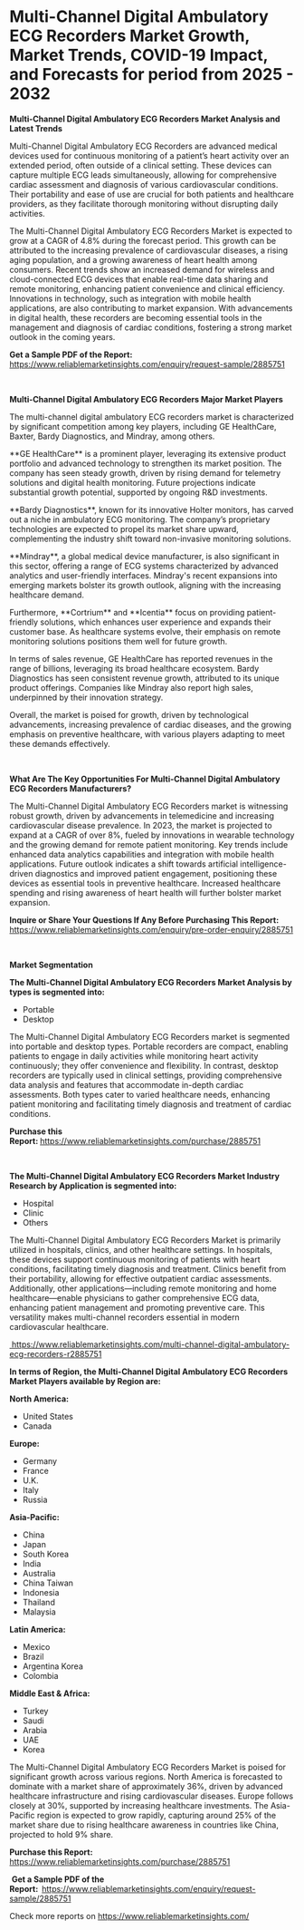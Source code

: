 <p><h1>Multi-Channel Digital Ambulatory ECG Recorders Market Growth, Market Trends, COVID-19 Impact, and Forecasts for period from 2025 - 2032</h1></p><p><strong>Multi-Channel Digital Ambulatory ECG Recorders Market Analysis and Latest Trends</strong></p>
<p><p>Multi-Channel Digital Ambulatory ECG Recorders are advanced medical devices used for continuous monitoring of a patient’s heart activity over an extended period, often outside of a clinical setting. These devices can capture multiple ECG leads simultaneously, allowing for comprehensive cardiac assessment and diagnosis of various cardiovascular conditions. Their portability and ease of use are crucial for both patients and healthcare providers, as they facilitate thorough monitoring without disrupting daily activities.</p><p>The Multi-Channel Digital Ambulatory ECG Recorders Market is expected to grow at a CAGR of 4.8% during the forecast period. This growth can be attributed to the increasing prevalence of cardiovascular diseases, a rising aging population, and a growing awareness of heart health among consumers. Recent trends show an increased demand for wireless and cloud-connected ECG devices that enable real-time data sharing and remote monitoring, enhancing patient convenience and clinical efficiency. Innovations in technology, such as integration with mobile health applications, are also contributing to market expansion. With advancements in digital health, these recorders are becoming essential tools in the management and diagnosis of cardiac conditions, fostering a strong market outlook in the coming years.</p></p>
<p><strong>Get a Sample PDF of the Report:&nbsp;</strong> <a href="https://www.reliablemarketinsights.com/enquiry/request-sample/2885751?utm_campaign=2891&utm_medium=2&utm_source=Github&utm_content=ia&utm_term=13032025&utm_id=multi-channel-digital-ambulatory-ecg-recorders">https://www.reliablemarketinsights.com/enquiry/request-sample/2885751</a></p>
<p>&nbsp;</p>
<p><strong>Multi-Channel Digital Ambulatory ECG Recorders Major Market Players</strong></p>
<p><p>The multi-channel digital ambulatory ECG recorders market is characterized by significant competition among key players, including GE HealthCare, Baxter, Bardy Diagnostics, and Mindray, among others. </p><p>**GE HealthCare** is a prominent player, leveraging its extensive product portfolio and advanced technology to strengthen its market position. The company has seen steady growth, driven by rising demand for telemetry solutions and digital health monitoring. Future projections indicate substantial growth potential, supported by ongoing R&D investments.</p><p>**Bardy Diagnostics**, known for its innovative Holter monitors, has carved out a niche in ambulatory ECG monitoring. The company’s proprietary technologies are expected to propel its market share upward, complementing the industry shift toward non-invasive monitoring solutions.</p><p>**Mindray**, a global medical device manufacturer, is also significant in this sector, offering a range of ECG systems characterized by advanced analytics and user-friendly interfaces. Mindray's recent expansions into emerging markets bolster its growth outlook, aligning with the increasing healthcare demand.</p><p>Furthermore, **Cortrium** and **Icentia** focus on providing patient-friendly solutions, which enhances user experience and expands their customer base. As healthcare systems evolve, their emphasis on remote monitoring solutions positions them well for future growth.</p><p>In terms of sales revenue, GE HealthCare has reported revenues in the range of billions, leveraging its broad healthcare ecosystem. Bardy Diagnostics has seen consistent revenue growth, attributed to its unique product offerings. Companies like Mindray also report high sales, underpinned by their innovation strategy.</p><p>Overall, the market is poised for growth, driven by technological advancements, increasing prevalence of cardiac diseases, and the growing emphasis on preventive healthcare, with various players adapting to meet these demands effectively.</p></p>
<p>&nbsp;</p>
<p><strong>What Are The Key Opportunities For Multi-Channel Digital Ambulatory ECG Recorders Manufacturers?</strong></p>
<p><p>The Multi-Channel Digital Ambulatory ECG Recorders market is witnessing robust growth, driven by advancements in telemedicine and increasing cardiovascular disease prevalence. In 2023, the market is projected to expand at a CAGR of over 8%, fueled by innovations in wearable technology and the growing demand for remote patient monitoring. Key trends include enhanced data analytics capabilities and integration with mobile health applications. Future outlook indicates a shift towards artificial intelligence-driven diagnostics and improved patient engagement, positioning these devices as essential tools in preventive healthcare. Increased healthcare spending and rising awareness of heart health will further bolster market expansion.</p></p>
<p><strong>Inquire or Share Your Questions If Any Before Purchasing This Report:</strong> <a href="https://www.reliablemarketinsights.com/enquiry/pre-order-enquiry/2885751?utm_campaign=2891&utm_medium=2&utm_source=Github&utm_content=ia&utm_term=13032025&utm_id=multi-channel-digital-ambulatory-ecg-recorders">https://www.reliablemarketinsights.com/enquiry/pre-order-enquiry/2885751</a></p>
<p>&nbsp;</p>
<p><strong>Market Segmentation</strong></p>
<p><strong>The Multi-Channel Digital Ambulatory ECG Recorders Market Analysis by types is segmented into:</strong></p>
<p><ul><li> Portable</li><li>Desktop </li></ul></p>
<p><p>The Multi-Channel Digital Ambulatory ECG Recorders market is segmented into portable and desktop types. Portable recorders are compact, enabling patients to engage in daily activities while monitoring heart activity continuously; they offer convenience and flexibility. In contrast, desktop recorders are typically used in clinical settings, providing comprehensive data analysis and features that accommodate in-depth cardiac assessments. Both types cater to varied healthcare needs, enhancing patient monitoring and facilitating timely diagnosis and treatment of cardiac conditions.</p></p>
<p><strong>Purchase this Report:&nbsp;</strong><a href="https://www.reliablemarketinsights.com/purchase/2885751?utm_campaign=2891&utm_medium=2&utm_source=Github&utm_content=ia&utm_term=13032025&utm_id=multi-channel-digital-ambulatory-ecg-recorders">https://www.reliablemarketinsights.com/purchase/2885751</a></p>
<p>&nbsp;</p>
<p><strong>The Multi-Channel Digital Ambulatory ECG Recorders Market Industry Research by Application is segmented into:</strong></p>
<p><ul><li> Hospital</li><li>Clinic</li><li>Others </li></ul></p>
<p><p>The Multi-Channel Digital Ambulatory ECG Recorders Market is primarily utilized in hospitals, clinics, and other healthcare settings. In hospitals, these devices support continuous monitoring of patients with heart conditions, facilitating timely diagnosis and treatment. Clinics benefit from their portability, allowing for effective outpatient cardiac assessments. Additionally, other applications—including remote monitoring and home healthcare—enable physicians to gather comprehensive ECG data, enhancing patient management and promoting preventive care. This versatility makes multi-channel recorders essential in modern cardiovascular healthcare.</p></p>
<p><a href="https://www.reliablemarketinsights.com/multi-channel-digital-ambulatory-ecg-recorders-r2885751?utm_campaign=2891&utm_medium=2&utm_source=Github&utm_content=ia&utm_term=13032025&utm_id=multi-channel-digital-ambulatory-ecg-recorders">&nbsp;https://www.reliablemarketinsights.com/multi-channel-digital-ambulatory-ecg-recorders-r2885751</a></p>
<p><strong>In terms of Region, the Multi-Channel Digital Ambulatory ECG Recorders Market Players available by Region are:</strong></p>
<p>
    <p> <strong> North America: </strong>
        <ul>
            <li>United States</li>
            <li>Canada</li>
        </ul>
        </p> 
    <p> <strong> Europe: </strong>
        <ul>
            <li>Germany</li>
            <li>France</li>
            <li>U.K.</li>
            <li>Italy</li>
            <li>Russia</li>
        </ul>
        </p> 
    <p> <strong> Asia-Pacific: </strong>
        <ul>
            <li>China</li>
            <li>Japan</li>
            <li>South Korea</li>
            <li>India</li>
            <li>Australia</li>
            <li>China Taiwan</li>
            <li>Indonesia</li>
            <li>Thailand</li>
            <li>Malaysia</li>
        </ul>
        </p> 
    <p> <strong> Latin America: </strong>
        <ul>
            <li>Mexico</li>
            <li>Brazil</li>
            <li>Argentina Korea</li>
            <li>Colombia</li>
        </ul>
        </p> 
    <p> <strong> Middle East & Africa: </strong>
        <ul>
            <li>Turkey</li>
            <li>Saudi</li>
            <li>Arabia</li>
            <li>UAE</li>
            <li>Korea</li>
        </ul>
    </p>
    </p>
<p><p>The Multi-Channel Digital Ambulatory ECG Recorders Market is poised for significant growth across various regions. North America is forecasted to dominate with a market share of approximately 36%, driven by advanced healthcare infrastructure and rising cardiovascular diseases. Europe follows closely at 30%, supported by increasing healthcare investments. The Asia-Pacific region is expected to grow rapidly, capturing around 25% of the market share due to rising healthcare awareness in countries like China, projected to hold 9% share.</p></p>
<p><strong>Purchase this Report: </strong><a href="https://www.reliablemarketinsights.com/purchase/2885751?utm_campaign=2891&utm_medium=2&utm_source=Github&utm_content=ia&utm_term=13032025&utm_id=multi-channel-digital-ambulatory-ecg-recorders">https://www.reliablemarketinsights.com/purchase/2885751</a></p>
<p>&nbsp;<strong>Get a Sample PDF of the Report:&nbsp;&nbsp;</strong><a href="https://www.reliablemarketinsights.com/enquiry/request-sample/2885751?utm_campaign=2891&utm_medium=2&utm_source=Github&utm_content=ia&utm_term=13032025&utm_id=multi-channel-digital-ambulatory-ecg-recorders">https://www.reliablemarketinsights.com/enquiry/request-sample/2885751</a></p>
<p><strong></strong></p>
<p>Check more reports on <a href="https://www.reliablemarketinsights.com/?utm_campaign=2891&utm_medium=2&utm_source=Github&utm_content=ia&utm_term=13032025&utm_id=multi-channel-digital-ambulatory-ecg-recorders">https://www.reliablemarketinsights.com/</a></p>